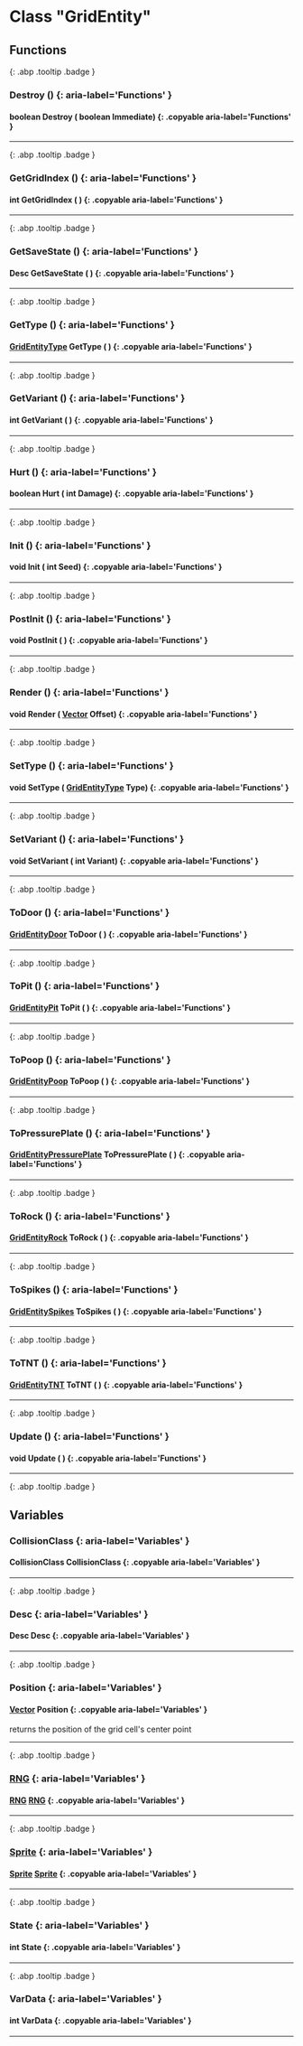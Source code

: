 # Class "GridEntity"
## Functions
[ ](#){: .abp .tooltip .badge }
### Destroy () {: aria-label='Functions' }
#### boolean Destroy ( boolean Immediate)  {: .copyable aria-label='Functions' }

___ 
[ ](#){: .abp .tooltip .badge }
### GetGridIndex () {: aria-label='Functions' }
#### int GetGridIndex ( )  {: .copyable aria-label='Functions' }

___ 
[ ](#){: .abp .tooltip .badge }
### GetSaveState () {: aria-label='Functions' }
#### Desc GetSaveState ( )  {: .copyable aria-label='Functions' }

___ 
[ ](#){: .abp .tooltip .badge }
### GetType () {: aria-label='Functions' }
#### [GridEntityType](../enums/GridEntityType) GetType ( )  {: .copyable aria-label='Functions' }

___ 
[ ](#){: .abp .tooltip .badge }
### GetVariant () {: aria-label='Functions' }
#### int GetVariant ( )  {: .copyable aria-label='Functions' }

___ 
[ ](#){: .abp .tooltip .badge }
### Hurt () {: aria-label='Functions' }
#### boolean Hurt ( int Damage)  {: .copyable aria-label='Functions' }

___ 
[ ](#){: .abp .tooltip .badge }
### Init () {: aria-label='Functions' }
#### void Init ( int Seed)  {: .copyable aria-label='Functions' }

___ 
[ ](#){: .abp .tooltip .badge }
### PostInit () {: aria-label='Functions' }
#### void PostInit ( )  {: .copyable aria-label='Functions' }

___ 
[ ](#){: .abp .tooltip .badge }
### Render () {: aria-label='Functions' }
#### void Render ( [Vector](../Vector) Offset)  {: .copyable aria-label='Functions' }

___ 
[ ](#){: .abp .tooltip .badge }
### SetType () {: aria-label='Functions' }
#### void SetType ( [GridEntityType](../enums/GridEntityType) Type)  {: .copyable aria-label='Functions' }

___ 
[ ](#){: .abp .tooltip .badge }
### SetVariant () {: aria-label='Functions' }
#### void SetVariant ( int Variant)  {: .copyable aria-label='Functions' }

___ 
[ ](#){: .abp .tooltip .badge }
### ToDoor () {: aria-label='Functions' }
#### [GridEntityDoor](../GridEntityDoor) ToDoor ( )  {: .copyable aria-label='Functions' }

___ 
[ ](#){: .abp .tooltip .badge }
### ToPit () {: aria-label='Functions' }
#### [GridEntityPit](../GridEntityPit) ToPit ( )  {: .copyable aria-label='Functions' }

___ 
[ ](#){: .abp .tooltip .badge }
### ToPoop () {: aria-label='Functions' }
#### [GridEntityPoop](../GridEntityPoop) ToPoop ( )  {: .copyable aria-label='Functions' }

___ 
[ ](#){: .abp .tooltip .badge }
### ToPressurePlate () {: aria-label='Functions' }
#### [GridEntityPressurePlate](../GridEntityPressurePlate) ToPressurePlate ( )  {: .copyable aria-label='Functions' }

___ 
[ ](#){: .abp .tooltip .badge }
### ToRock () {: aria-label='Functions' }
#### [GridEntityRock](../GridEntityRock) ToRock ( )  {: .copyable aria-label='Functions' }

___ 
[ ](#){: .abp .tooltip .badge }
### ToSpikes () {: aria-label='Functions' }
#### [GridEntitySpikes](../GridEntitySpikes) ToSpikes ( )  {: .copyable aria-label='Functions' }

___ 
[ ](#){: .abp .tooltip .badge }
### ToTNT () {: aria-label='Functions' }
#### [GridEntityTNT](../GridEntityTNT) ToTNT ( )  {: .copyable aria-label='Functions' }

___ 
[ ](#){: .abp .tooltip .badge }
### Update () {: aria-label='Functions' }
#### void Update ( )  {: .copyable aria-label='Functions' }

___ 
[ ](#){: .abp .tooltip .badge }
## Variables
### CollisionClass {: aria-label='Variables' }
#### CollisionClass CollisionClass  {: .copyable aria-label='Variables' }

___ 
[ ](#){: .abp .tooltip .badge }
### Desc {: aria-label='Variables' }
#### Desc Desc  {: .copyable aria-label='Variables' }

___ 
[ ](#){: .abp .tooltip .badge }
### Position {: aria-label='Variables' }
####  [Vector](../Vector) Position  {: .copyable aria-label='Variables' }
returns the position of the grid cell's center point 
___ 
[ ](#){: .abp .tooltip .badge }
### [RNG](../RNG) {: aria-label='Variables' }
#### [RNG](../RNG) [RNG](../RNG)  {: .copyable aria-label='Variables' }

___ 
[ ](#){: .abp .tooltip .badge }
### [Sprite](../Sprite) {: aria-label='Variables' }
#### [Sprite](../Sprite) [Sprite](../Sprite)  {: .copyable aria-label='Variables' }

___ 
[ ](#){: .abp .tooltip .badge }
### State {: aria-label='Variables' }
#### int State  {: .copyable aria-label='Variables' }

___ 
[ ](#){: .abp .tooltip .badge }
### VarData {: aria-label='Variables' }
#### int VarData  {: .copyable aria-label='Variables' }

___ 
